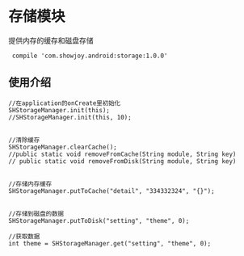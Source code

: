 # 存储模块

提供内存的缓存和磁盘存储

     compile 'com.showjoy.android:storage:1.0.0'


## 使用介绍

    //在application的onCreate里初始化
    SHStorageManager.init(this);
    //SHStorageManager.init(this, 10);
    
    
    //清除缓存
    SHStorageManager.clearCache();
    //public static void removeFromCache(String module, String key)
    // public static void removeFromDisk(String module, String key)
    
    
    //存储内存缓存
    SHStorageManager.putToCache("detail", "334332324", "{}");
    
    
    //存储到磁盘的数据
    SHStorageManager.putToDisk("setting", "theme", 0);
    
    //获取数据
    int theme = SHStorageManager.get("setting", "theme", 0);